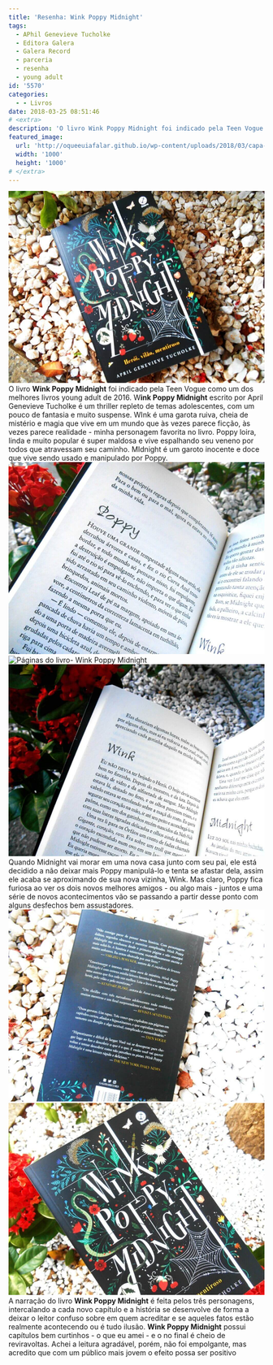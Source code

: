 ```yaml
---
title: 'Resenha: Wink Poppy Midnight'
tags:
  - APhil Genevieve Tucholke
  - Editora Galera
  - Galera Record
  - parceria
  - resenha
  - young adult
id: '5570'
categories:
  - - Livros
date: 2018-03-25 08:51:46
# <extra>
description: 'O livro Wink Poppy Midnight foi indicado pela Teen Vogue como um dos melhores livros young adult de 2016 e aqui você pode conferir a resenha desse livro'
featured_image: 
  url: 'http://oqueeuiafalar.github.io/wp-content/uploads/2018/03/capa-livro-wink-poppy-midnight.jpg'
  width: '1000'
  height: '1000'
# </extra>
---
```


![resenha do livro:  WInnk Poppy Midnight](/wp-content/uploads/2018/03/resenha-wink-poppy-midnight.jpg) O livro **Wink Poppy Midnight** foi indicado pela Teen Vogue como um dos melhores livros young adult de 2016. W**ink Poppy Midnight** escrito por April Genevieve Tucholke é um thriller repleto de temas adolescentes, com um pouco de fantasia e muito suspense. WInk é uma garota ruiva, cheia de mistério e magia que vive em um mundo que às vezes parece ficção, às vezes parece realidade - minha personagem favorita no livro. Poppy loira, linda e muito popular é super maldosa e vive espalhando seu veneno por todos que atravessam seu caminho. MIdnight é um garoto inocente e doce que vive sendo usado e manipulado por Poppy. ![Páginas do livro: Wink Poppy Midnight](/wp-content/uploads/2018/03/livro-wink-poppy-midnight.jpg) ![Páginas do livro- Wink Poppy Midnight](/wp-content/uploads/2018/03/páginas-livro-wink-poppy-midnight.jpg) ![Resumo do livro - Wink Poppy Midnight](/wp-content/uploads/2018/03/resumo-livro-wink-poppy-midnight.jpg) Quando Midnight vai morar em uma nova casa junto com seu pai, ele está decidido a não deixar mais Poppy manipulá-lo e tenta se afastar dela, assim ele acaba se aproximando de sua nova vizinha, Wink. Mas claro, Poppy fica furiosa ao ver os dois novos melhores amigos - ou algo mais - juntos e uma série de novos acontecimentos vão se passando a partir desse ponto com alguns desfechos bem assustadores. ![Contra capa do livro - Wink Poppy Midnight](/wp-content/uploads/2018/03/contra-capa-wink-poppy-midnight.jpg) ![Capa do livro - Wink Poppy Midnight](/wp-content/uploads/2018/03/capa-livro-wink-poppy-midnight.jpg) A narração do livro **Wink Poppy Midnight** é feita pelos três personagens, intercalando a cada novo capítulo e a história se desenvolve de forma a deixar o leitor confuso sobre em quem acreditar e se aqueles fatos estão realmente acontecendo ou é tudo ilusão. **Wink Poppy Midnight** possui capítulos bem curtinhos - o que eu amei - e o no final é cheio de reviravoltas. Achei a leitura agradável, porém, não foi empolgante, mas acredito que com um público mais jovem o efeito possa ser positivo
